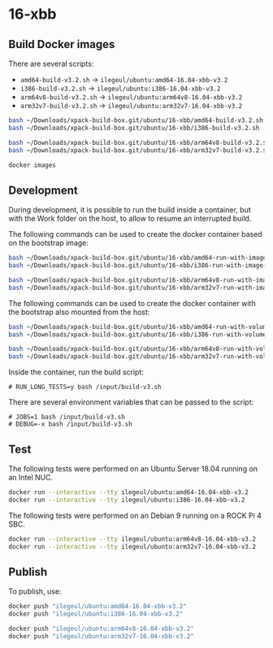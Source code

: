 
# 16-xbb

## Build Docker images

There are several scripts:

- `amd64-build-v3.2.sh` -> `ilegeul/ubuntu:amd64-16.04-xbb-v3.2`
- `i386-build-v3.2.sh` -> `ilegeul/ubuntu:i386-16.04-xbb-v3.2`
- `arm64v8-build-v3.2.sh` -> `ilegeul/ubuntu:arm64v8-16.04-xbb-v3.2`
- `arm32v7-build-v3.2.sh` -> `ilegeul/ubuntu:arm32v7-16.04-xbb-v3.2`

```sh
bash ~/Downloads/xpack-build-box.git/ubuntu/16-xbb/amd64-build-v3.2.sh
bash ~/Downloads/xpack-build-box.git/ubuntu/16-xbb/i386-build-v3.2.sh

bash ~/Downloads/xpack-build-box.git/ubuntu/16-xbb/arm64v8-build-v3.2.sh
bash ~/Downloads/xpack-build-box.git/ubuntu/16-xbb/arm32v7-build-v3.2.sh

docker images
```

## Development

During development, it is possible to run the build inside a container,
but with the Work folder on the host, to allow to resume an interrupted
build.

The following commands can be used to create the docker container
based on the bootstrap image:

```sh
bash ~/Downloads/xpack-build-box.git/ubuntu/16-xbb/amd64-run-with-image-v3.2.sh
bash ~/Downloads/xpack-build-box.git/ubuntu/16-xbb/i386-run-with-image-v3.2.sh

bash ~/Downloads/xpack-build-box.git/ubuntu/16-xbb/arm64v8-run-with-image-v3.2.sh
bash ~/Downloads/xpack-build-box.git/ubuntu/16-xbb/arm32v7-run-with-image-v3.2.sh
```

The following commands can be used to create the docker container
with the bootstrap also mounted from the host:

```sh
bash ~/Downloads/xpack-build-box.git/ubuntu/16-xbb/amd64-run-with-volume-v3.2.sh
bash ~/Downloads/xpack-build-box.git/ubuntu/16-xbb/i386-run-with-volume-v3.2.sh

bash ~/Downloads/xpack-build-box.git/ubuntu/16-xbb/arm64v8-run-with-volume-v3.2.sh
bash ~/Downloads/xpack-build-box.git/ubuntu/16-xbb/arm32v7-run-with-volume-v3.2.sh
```

Inside the container, run the build script:

```console
# RUN_LONG_TESTS=y bash /input/build-v3.sh
```

There are several environment variables that can be passed to the script:

```console
# JOBS=1 bash /input/build-v3.sh
# DEBUG=-x bash /input/build-v3.sh
```

## Test

The following tests were performed on an Ubuntu Server
18.04 running on an Intel NUC.

```sh
docker run --interactive --tty ilegeul/ubuntu:amd64-16.04-xbb-v3.2
docker run --interactive --tty ilegeul/ubuntu:i386-16.04-xbb-v3.2
```

The following tests were performed on an Debian 9
running on a ROCK Pi 4 SBC.

```sh
docker run --interactive --tty ilegeul/ubuntu:arm64v8-16.04-xbb-v3.2
docker run --interactive --tty ilegeul/ubuntu:arm32v7-16.04-xbb-v3.2
```

## Publish

To publish, use:

```sh
docker push "ilegeul/ubuntu:amd64-16.04-xbb-v3.2"
docker push "ilegeul/ubuntu:i386-16.04-xbb-v3.2"

docker push "ilegeul/ubuntu:arm64v8-16.04-xbb-v3.2"
docker push "ilegeul/ubuntu:arm32v7-16.04-xbb-v3.2"
```
